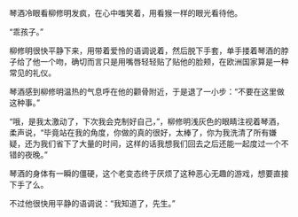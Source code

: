 琴酒冷眼看柳修明发疯，在心中嗤笑着，用看猴一样的眼光看待他。

“乖孩子。”

柳修明很快平静下来，用带着爱怜的语调说着，然后脱下手套，单手搂着琴酒的脖子给了他一个吻，确切而言只是用嘴唇轻轻贴了贴他的脸颊，在欧洲国家算是一种常见的礼仪。

琴酒感到柳修明温热的气息呼在他的颧骨附近，于是退了一小步：“不要在这里做这种事。”

“哦，是我太激动了，下次我会克制好自己，”，柳修明浅灰色的眼睛注视着琴酒，柔声说，“毕竟站在我的角度，你做的真的很好，太棒了，你为我洗清了所有嫌疑，还为我们省下了大量的时间，这样的话我想我们回去之后还能一起度过一个不错的夜晚。”

琴酒的身体有一瞬的僵硬，这个老变态终于厌烦了这种恶心无趣的游戏，想要直接下手了么。

不过他很快用平静的语调说：“我知道了，先生。”
